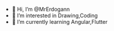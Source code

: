 - 👋 Hi, I’m @MrErdogann
- 👀 I’m interested in Drawing,Coding
- 🌱 I’m currently learning Angular,Flutter

<!---
MrErdogann/MrErdogann is a ✨ special ✨ repository because its `README.md` (this file) appears on your GitHub profile.
You can click the Preview link to take a look at your changes.
--->
